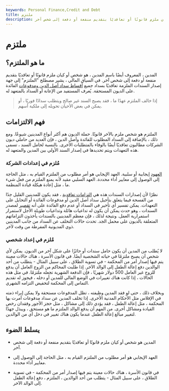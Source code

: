 ```yaml
---
keywords: Personal Finance,Credit and Debt
title: ملتزم
description: المدين ، المعروف أيضًا باسم المدين ، هو شخص أو كيان ملزم قانونًا أو تعاقديًا بتقديم منفعة أو دفعة إلى شخص آخر.
---
```


# ملتزم
## ما هو الملتزم؟

المدين ، المعروف أيضًا باسم المدين ، هو شخص أو كيان ملزم قانونًا أو تعاقديًا بتقديم منفعة أو دفعة إلى شخص آخر. في السياق المالي ، يشير مصطلح "الملتزم" إلى جهة إصدار السندات الملزمة تعاقديًا بسداد جميع [أقساط سداد أصل الدين ومدفوعات](/repayment) الفائدة على الديون المستحقة. يُعرف المستفيد من الإعانة أو السداد بالمتعهد له.

> إذا خالف الملتزم عهدًا ما ، فقد يصبح السند غير صالح ويتطلب سدادًا فوريًا ، أو يمكن في بعض الأحيان تحويله إلى ملكية أسهم.

>

## فهم الالتزامات

الملتزم هو شخص ملزم بالآخر قانونًا. حملة الديون هم أكثر أنواع المدينين شيوعًا. ومع ذلك ، بالإضافة إلى السداد المطلوب للفائدة وأصل الدين ، فإن العديد من حاملي ديون الشركات مطالبون تعاقديًا أيضًا بالوفاء بالمتطلبات الأخرى. بالنسبة لحامل السند ، تسمى هذه التعهدات ويتم تحديدها في إصدار السند الأولي بين المدين والمتعهد له.

### مُلزم في إعدادات الشركة

[العهود](/covenant) إيجابية أو سلبية. العهد الإيجابي هو أمر مطلوب من الملتزم القيام به ، مثل الحاجة إلى الوصول إلى معايير أداء محددة. العهد السلبي مقيد لأنه يمنع الملتزم من فعل شيء ما ، مثل إعادة هيكلة قيادة المنظمة.

نظرًا لأن إصدارات السندات هذه هي [التزامات تعاقدية](/obligation) ، فقد يكون للمدينين القليل جدًا من الفسحة فيما يتعلق بتأجيل سداد أصل الدين أو مدفوعات الفائدة أو التحايل على التعهدات. يمكن تفسير أي تأخير في السداد أو عدم دفع الفائدة على أنه [تقصير](/default2) لمصدر السندات ، وهو حدث يمكن أن يكون له تداعيات هائلة وتداعيات طويلة الأجل لاستمرار استمرارية العمل. ونتيجة لذلك ، فإن معظم المدينين بالسندات يأخذون التزاماتهم المتعلقة بالديون على محمل الجد. تحدث حالات التخلف عن السداد من جانب المدينين ذوي المديونية المفرطة من وقت لآخر.

### مُلزم في إعداد شخصي

لا يُطلب من المدين أن يكون حامل سندات أو حائزًا على شكل آخر من الديون. يمكن لأي شخص أن يصبح ملتزمًا في حياته الشخصية أيضًا. في قانون الأسرة ، هناك حالات معينة يتم فيها إصدار أمر من المحكمة - في تسوية الطلاق ، على سبيل المثال - يتطلب من أحد الوالدين دفع إعالة الطفل إلى الوالد الآخر. إذا طلبت المحاكم من الزوج العامل أن يدفع للزوج غير العامل 500 دولار شهريًا ، فإن الدفعة الشهرية تجعله ملتزمًا. في مثل هذه الحالات ، إذا كانت هناك تغييرات في الوضع المالي للمدين أو دخله ، فيجوز له تقديم التماس إلى المحكمة لتخفيض التزامه الشهري.

وبخلاف ذلك ، حتى لو فقد المدين وظيفته ، تظل المدفوعات مستحقة ولا يمكن إبراء ذمته في الإفلاس مثل الأحكام المدنية الأخرى. إذا تخلف المدين عن سداد مدفوعات أمرت بها المحكمة ، مثل إعالة الطفل ، فقد يؤدي ذلك إلى مشاكل ، مثل حجز الأجور وفقدان رخص القيادة ومشاكل أخرى. من المهم أن يدفع الوالد الملتزم ما هو مستحق ، ويبذل جهدًا لتغيير مبالغ إعالة الطفل عندما يكون هناك تغيير في دخل أي من الوالدين.

## يسلط الضوء

- المدين هو شخص أو كيان ملزم قانونًا أو تعاقديًا بتقديم منفعة أو دفعة إلى شخص آخر.

- العهد الإيجابي هو أمر مطلوب من الملتزم القيام به ، مثل الحاجة إلى الوصول إلى معايير أداء محددة.

- في قانون الأسرة ، هناك حالات معينة يتم فيها إصدار أمر من المحكمة - في تسوية الطلاق ، على سبيل المثال - يتطلب من أحد الوالدين ، الملتزم ، دفع إعالة الطفل إلى الوالد الآخر.

